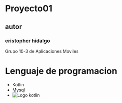 # Proyecto01

 ## autor
### cristopher hidalgo

Grupo 10-3 de Aplicaciones Moviles

# Lenguaje de programacion
- Kotlin
- Mysql
- ![Logo kotlin](imagenes/rayomcqueen_logo.jpg)

